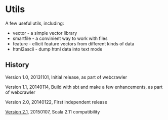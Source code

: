 Utils
==========

A few useful utils, including:

 - vector - a simple vector library
 - smartfile - a convinient way to work with files
 - feature - ellicit feature vectors from different kinds of data
 - html2ascii - dump html data into text mode

History
---------

Version 1.0, 20131101, Initial release, as part of webcrawler

Version 1.1, 20140114, Build with sbt and make a few enhancements, as part of webcrawler

Version 2.0, 20140122, First independent release

[Version 2.1](https://github.com/electricmind/utils/tree/v.2.1), 20150107, Scala 2.11 compatibility
 

